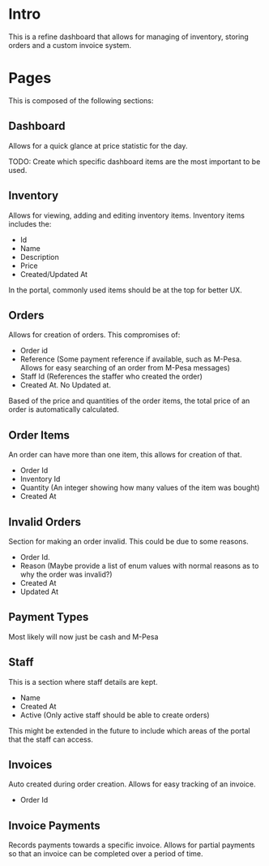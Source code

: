 # Intro

This is a refine dashboard that allows for managing of inventory, storing orders and a custom invoice system.

# Pages

This is composed of the following sections:

## Dashboard

Allows for a quick glance at price statistic for the day. 

TODO: Create which specific dashboard items are the most important to be used.

## Inventory

Allows for viewing, adding and editing inventory items. Inventory items includes the:

- Id
- Name
- Description
- Price
- Created/Updated At

In the portal, commonly used items should be at the top for better UX.

## Orders

Allows for creation of orders. This compromises of:

- Order id
- Reference (Some payment reference if available, such as M-Pesa. Allows for easy searching of an order from M-Pesa messages)
- Staff Id (References the staffer who created the order)
- Created At. No Updated at.

Based of the price and quantities of the order items, the total price of an order is automatically calculated.

## Order Items

An order can have more than one item, this allows for creation of that.

- Order Id
- Inventory Id
- Quantity (An integer showing how many values of the item was bought)
- Created At

## Invalid Orders

Section for making an order invalid. This could be due to some reasons.

- Order Id.
- Reason (Maybe provide a list of enum values with normal reasons as to why the order was invalid?)
- Created At
- Updated At

## Payment Types

Most likely will now just be cash and M-Pesa 

## Staff

This is a section where staff details are kept.

- Name
- Created At
- Active (Only active staff should be able to create orders)

This might be extended in the future to include which areas of the portal that the staff can access.

## Invoices

Auto created during order creation. Allows for easy tracking of an invoice.

- Order Id

## Invoice Payments

Records payments towards a specific invoice. Allows for partial payments so that an invoice can be completed over a period of time.
